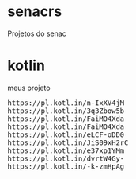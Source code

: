 
# senacrs
Projetos do senac
# kotlin
meus projeto <br>
<pre>
https://pl.kotl.in/n-IxXV4jM
https://pl.kotl.in/3q3Zbow5b
https://pl.kotl.in/FaiMO4Xda
https://pl.kotl.in/FaiMO4Xda
https://pl.kotl.in/eLCF-oDD0
https://pl.kotl.in/JiS09xH2rC
https://pl.kotl.in/e37xp1YMm
https://pl.kotl.in/dvrtW4Gy-
https://pl.kotl.in/-k-zmHpAg
</pre>
